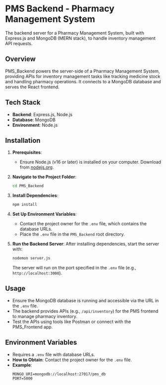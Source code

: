 # PMS Backend - Pharmacy Management System

The backend server for a Pharmacy Management System, built with Express.js and MongoDB (MERN stack), to handle inventory management API requests.

## Overview
PMS_Backend powers the server-side of a Pharmacy Management System, providing APIs for inventory management tasks like tracking medicine stock and handling pharmacy operations. It connects to a MongoDB database and serves the React frontend.

## Tech Stack
- **Backend**: Express.js, Node.js
- **Database**: MongoDB
- **Environment**: Node.js

## Installation
1. **Prerequisites**:
   - Ensure Node.js (v16 or later) is installed on your computer. Download from [nodejs.org](https://nodejs.org).

2. **Navigate to the Project Folder**:
   ```bash
   cd PMS_Backend
   ```

3. **Install Dependencies**:
   ```bash
   npm install
   ```

4. **Set Up Environment Variables**:
   - Contact the project owner for the `.env` file, which contains the database URLs.
   - Place the `.env` file in the `PMS_Backend` root directory.

5. **Run the Backend Server**:
   After installing dependencies, start the server with:
   ```bash
   nodemon server.js
   ```
   The server will run on the port specified in the `.env` file (e.g., `http://localhost:3000`).

## Usage
- Ensure the MongoDB database is running and accessible via the URL in the `.env` file.
- The backend provides APIs (e.g., `/api/inventory`) for the PMS frontend to manage pharmacy inventory.
- Test the APIs using tools like Postman or connect with the PMS_Frontend app.

## Environment Variables
- Requires a `.env` file with database URLs.
- **How to Obtain**: Contact the project owner for the `.env` file.
- **Example**:
  ```
  MONGO_URI=mongodb://localhost:27017/pms_db
  PORT=5000
  ```